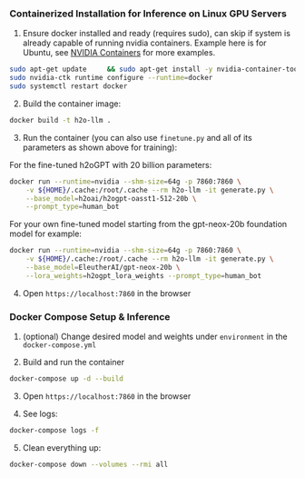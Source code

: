 ### Containerized Installation for Inference on Linux GPU Servers

1. Ensure docker installed and ready (requires sudo), can skip if system is already capable of running nvidia containers.  Example here is for Ubuntu, see [NVIDIA Containers](https://docs.nvidia.com/datacenter/cloud-native/container-toolkit/install-guide.html) for more examples.

```bash
sudo apt-get update     && sudo apt-get install -y nvidia-container-toolkit-base
sudo nvidia-ctk runtime configure --runtime=docker
sudo systemctl restart docker
```

2. Build the container image:

```bash
docker build -t h2o-llm .
```

3. Run the container (you can also use `finetune.py` and all of its parameters as shown above for training):

For the fine-tuned h2oGPT with 20 billion parameters:
```bash
docker run --runtime=nvidia --shm-size=64g -p 7860:7860 \
    -v ${HOME}/.cache:/root/.cache --rm h2o-llm -it generate.py \
    --base_model=h2oai/h2ogpt-oasst1-512-20b \
    --prompt_type=human_bot
`````

For your own fine-tuned model starting from the gpt-neox-20b foundation model for example:
```bash
docker run --runtime=nvidia --shm-size=64g -p 7860:7860 \
    -v ${HOME}/.cache:/root/.cache --rm h2o-llm -it generate.py \
    --base_model=EleutherAI/gpt-neox-20b \
    --lora_weights=h2ogpt_lora_weights --prompt_type=human_bot
```

4. Open `https://localhost:7860` in the browser

### Docker Compose Setup & Inference

1. (optional) Change desired model and weights under `environment` in the `docker-compose.yml`

2. Build and run the container

```bash
docker-compose up -d --build
```

3. Open `https://localhost:7860` in the browser

4. See logs:

```bash
docker-compose logs -f
```

5. Clean everything up:

```bash
docker-compose down --volumes --rmi all
```


